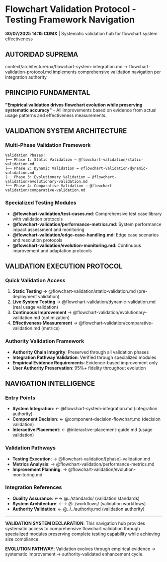 # Flowchart Validation Protocol - Testing Framework Navigation

**30/07/2025 14:15 CDMX** | Systematic validation hub for flowchart system effectiveness

## AUTORIDAD SUPREMA
context/architecture/ux/flowchart-system-integration.md → flowchart-validation-protocol.md implements comprehensive validation navigation per integration authority

## PRINCIPIO FUNDAMENTAL
**"Empirical validation drives flowchart evolution while preserving systematic accuracy"** - All improvements based on evidence from actual usage patterns and effectiveness measurements.

## VALIDATION SYSTEM ARCHITECTURE

### **Multi-Phase Validation Framework**
```
Validation Phases:
├── Phase 1: Static Validation → @flowchart-validation/static-validation.md
├── Phase 2: Dynamic Validation → @flowchart-validation/dynamic-validation.md  
├── Phase 3: Evolutionary Validation → @flowchart-validation/evolutionary-validation.md
└── Phase 4: Comparative Validation → @flowchart-validation/comparative-validation.md
```

### **Specialized Testing Modules**
- **@flowchart-validation/test-cases.md**: Comprehensive test case library with validation protocols
- **@flowchart-validation/performance-metrics.md**: System performance impact assessment and monitoring
- **@flowchart-validation/edge-case-handling.md**: Edge case scenarios and resolution protocols
- **@flowchart-validation/evolution-monitoring.md**: Continuous improvement and adaptation protocols

## VALIDATION EXECUTION PROTOCOL

### **Quick Validation Access**
1. **Static Testing** → @flowchart-validation/static-validation.md (pre-deployment validation)
2. **Live System Testing** → @flowchart-validation/dynamic-validation.md (real usage validation)
3. **Continuous Improvement** → @flowchart-validation/evolutionary-validation.md (optimization)
4. **Effectiveness Measurement** → @flowchart-validation/comparative-validation.md (metrics)

### **Authority Validation Framework**
- **Authority Chain Integrity**: Preserved through all validation phases
- **Integration Pathway Validation**: Verified through specialized modules
- **Empirical Evidence Requirements**: Evidence-based improvement only
- **User Authority Preservation**: 95%+ fidelity throughout evolution

## NAVIGATION INTELLIGENCE

### **Entry Points**
- **System Integration**: ← @flowchart-system-integration.md (integration authority)
- **Component Decision**: ← @component-decision-flowchart.md (decision validation)
- **Interactive Placement**: ← @interactive-placement-guide.md (usage validation)

### **Validation Pathways**
- **Testing Execution**: → @flowchart-validation/[phase]-validation.md
- **Metrics Analysis**: → @flowchart-validation/performance-metrics.md
- **Improvement Planning**: → @flowchart-validation/evolution-monitoring.md

### **Integration References**
- **Quality Assurance**: ←→ @../standards/ (validation standards)
- **System Architecture**: ←→ @../workflows/ (validation workflows)
- **Authority Validation**: ← @../../authority.md (validation authority)

---

**VALIDATION SYSTEM DECLARATION**: This navigation hub provides systematic access to comprehensive flowchart validation through specialized modules preserving complete testing capability while achieving size compliance.

**EVOLUTION PATHWAY**: Validation evolves through empirical evidence → systematic improvement → authority-validated enhancement cycle.